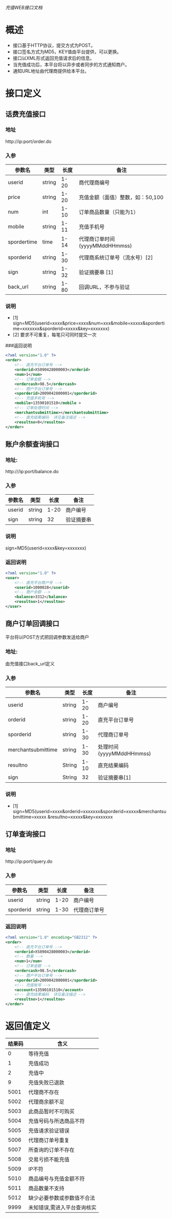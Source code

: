 *充值WEB接口文档*

# 概述

* 接口基于HTTP协议，提交方式为POST。
* 接口签名方式为MD5，KEY值由平台提供，可以更换。
* 接口以XML形式返回充值请求后的信息。
* 当充值成功后，本平台将以异步或者同步的方式通知商户。
* 通知URL地址由代理商提供给本平台。

# 接口定义

## 话费充值接口

### 地址
http://ip:port/order.do

### 入参
|参数名         |类型  |长度   |备注                             |
|---------------|------|-------|---------------------------------|
|userid         |string|1-20   |商代理商编号                     |
|price          |string|1-20   |充值金额（面值）整数，如：50,100 |
|num            |int   |1-10   |订单商品数量（只能为1）          |
|mobile         |string|1-11   |充值手机号                       |
|spordertime    |time  |1-14   |代理商订单时间(yyyyMMddHHmmss)   |
|sporderid      |string|1-30   |代理商系统订单号（流水号）[2]    |
|sign           |string|1-32   |验证摘要串 [1]                   |
|back_url       |string|1-80   |回调URL，不参与验证              |

### 说明
* [1] sign=MD5(userid=xxxx&price=xxxx&num=xxx&mobile=xxxxx&spordertime=xxxxxxx&sporderid=xxxxx&key=xxxxxxx)
* [2] 要求不可重复，每笔只可同时提交一次

###返回说明
```xml
<?xml version="1.0" ?> 
<order>
    <!-- 直充平台订单号 -->
    <orderid>XS090428000003</orderid> 
    <num>1</num>
    <!-- 订单金额 -->
    <ordercash>98.5</ordercash>
    <!-- 商户平台订单号 -->
    <sporderid>2009042800001</sporderid> 
    <!-- 充值手机号 -->
    <mobile>13590101510</mobile >
    <!-- 订单处理时间 -->
    <merchantsubmittime></merchantsubmittime>
    <!-- 直充结果编码  详见备注描述 -->
    <resultno>0</resultno>
</order>
```

## 账户余额查询接口

### 地址:
http:///ip:port/balance.do 

### 入参
|参数名 |类型  |长度|备注      |
|-------|------|----|----------|
|userid |string|1-20|商户编号  |
|sign   |string|32  |验证摘要串|

### 说明
sign=MD5(userid=xxxx&key=xxxxxxx)

### 返回说明
```xml
<?xml version="1.0" ?> 
<user>
    <!-- 直充平台商户号 -->
    <userid>1000028</userid>
    <!-- 商户余额 -->
    <balance>3312</balance>
    <resultno>1</resultno>
</user>
```

## 商户订单回调接口

平台将以POST方式把回调参数发送给商户

### 地址:
由充值接口back_url定义

### 入参
|参数名             |类型  |长度 |备注                     |
|-------------------|------|-----|-------------------------|
|userid             |string|1-20 |商户编号                 |
|orderid            |string|1-20 |直充平台订单号           |
|sporderid          |string|1-30 |代理商订单号             |
|merchantsubmittime |string|1-30 |处理时间(yyyyMMddHHmmss) |
|resultno           |String|1-10 |直充结果编码             |
|sign               |String|32   |验证摘要串[1]            |

### 说明
* [1] sign=MD5(userid=xxxx&orderid=xxxxxxx&sporderid=xxxxx&merchantsubmittime=xxxxx &resultno=xxxxx&key=xxxxxxx


## 订单查询接口

### 地址
http://ip:port/query.do

### 入参
|参数名    |类型  |长度|备注         |
|----------|------|----|-------------|
|userid    |string|1-20|商户编号     |
|sporderid |string|1-30|代理商订单号 |

### 返回说明
```xml
<?xml version="1.0" encoding="GB2312" ?> 
<order>
    <!-- 直充平台订单号 -->
    <orderid>XS090428000003</orderid>
    <!-- 数量 -->
    <num>1</num> 
    <!-- 订单金额 -->
    <ordercash>98.5</ordercash>
    <!-- 商户平台订单号 -->
    <sporderid>2009042800001</sporderid> 
    <!-- 充值账号 -->
    <account>13590101510</account>
    <!-- 直充结果编码  详见备注描述 -->
    <resultno>1</resultno>
</order>
```

# 返回值定义

|结果码 | 含义                          |
|-------|-------------------------------|
|      0| 等待充值                      |
|      1| 充值成功                      |
|      2| 充值中                        |
|      9| 充值失败已退款                |
|   5001| 代理商不存在                  |
|   5002| 代理商余额不足                |
|   5003| 此商品暂时不可购买            |
|   5004| 充值号码与所选商品不符        |
|   5005| 充值请求验证错误              |
|   5006| 代理商订单号重复              |
|   5007| 所查询的订单不存在            |
|   5008| 交易亏损不能充值              |
|   5009| IP不符                        |
|   5010| 商品编号与充值金额不符        |
|   5011| 商品数量不支持                |
|   5012| 缺少必要参数或参数值不合法    |
|   9999| 未知错误,需进入平台查询核实   |
